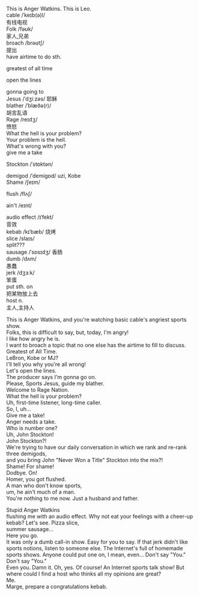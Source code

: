 This is Anger Watkins.
    This is Leo.  
cable /ˈkeɪb(ə)l/  
    有线电视  
Folk /fəʊk/  
    家人,兄弟  
broach /brəʊtʃ/  
    提出  
have airtime to do sth.  

greatest of all time  

open the lines  

gonna 
    going to  
Jesus /ˈdʒiːzəs/
    耶稣  
blather /ˈblæðə(r)/  
    胡言乱语  
Rage /reɪdʒ/  
    愤怒  
What the hell is your problem?  
    Your problem is the hell.  
    What's wrong with you?  
give me a take  

Stockton /ˈstɒktən/

demigod /ˈdemiɡɒd/
    uzi, Kobe  
Shame /ʃeɪm/  

flush /flʌʃ/
  
ain't /eɪnt/

audio effect /ɪˈfekt/  
    音效  
kebab /kɪˈbæb/
    烧烤  
slice /slaɪs/  
    split???  
sausage /ˈsɒsɪdʒ/
    香肠  
dumb /dʌm/  
    愚蠢  
jerk /dʒɜːk/  
    笨蛋  
put sth. on  
    把某物放上去  
host n.  
    主人,主持人  

This is Anger Watkins, and you're watching basic cable's 
    angriest sports show.  
Folks, this is difficult to say,
    but, today, I'm angry!  
I like how angry he is.  
I want to broach a topic 
    that no one else has the airtime to fill to discuss.  
Greatest of All Time.  
LeBron, Kobe or MJ?  
I'll tell you why you're all wrong!  
Let's open the lines.  
The producer says I'm gonna go on.  
Please, Sports Jesus, 
    guide my blather.  
Welcome to Rage Nation.  
What the hell is your problem?  
Uh, first-time listener, 
    long-time caller.  
So, I, uh...  
Give me a take!  
Anger needs a take.  
Who is number one?  
Uh, John Stockton!  
John Stockton?!  
We're trying to have our daily conversation 
    in which we rank and re-rank three demigods,  
    and you bring John "Never Won a Title" Stockton into the mix?!  
Shame! For shame!  
Dodbye. On!  
Homer, you got flushed.  
A man who don't know sports,  
um, he ain't much of a man.  
You're nothing to me now.
Just a husband and father.  

Stupid Anger Watkins  
flushing me with an audio effect.
Why not eat your feelings with a cheer-up kebab?
Let's see. Pizza slice,  
summer sausage...  
Here you go.  
It was only a dumb call-in show.
Easy for you to say.
If that jerk didn't like sports notions,
listen to someone else.
The Internet's full of homemade sports shows.
Anyone could put one on,
I mean, even... Don't say "You."
Don't say "You."  
Even you.
Damn it.
Oh, yes. Of course!
An Internet sports talk show!
But where could I find a host
    who thinks all my opinions are great?  
Me.  
Marge, prepare a congratulations kebab.  








    


    